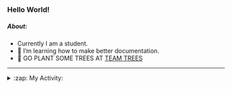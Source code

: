 ### Hello World!

##### About:
- Currently I am a student.
- 🌱 I’m learning how to make better documentation.
- 🌱 GO PLANT SOME TREES AT [TEAM TREES](https://teamtrees.org/)

---
<details>
  <summary>:zap: My Activity:</summary>
  
<!--START_SECTION:waka-->
![Code Time](http://img.shields.io/badge/Code%20Time-1%2C159%20hrs%2016%20mins-blue)

**I'm a Night 🦉** 

```text
🌞 Morning                1752 commits        ██░░░░░░░░░░░░░░░░░░░░░░░   09.86 % 
🌆 Daytime                6125 commits        █████████░░░░░░░░░░░░░░░░   34.46 % 
🌃 Evening                5067 commits        ███████░░░░░░░░░░░░░░░░░░   28.51 % 
🌙 Night                  4830 commits        ███████░░░░░░░░░░░░░░░░░░   27.17 % 
```
📅 **I'm Most Productive on Wednesday** 

```text
Monday                   2554 commits        ████░░░░░░░░░░░░░░░░░░░░░   14.37 % 
Tuesday                  2401 commits        ███░░░░░░░░░░░░░░░░░░░░░░   13.51 % 
Wednesday                4145 commits        ██████░░░░░░░░░░░░░░░░░░░   23.32 % 
Thursday                 2252 commits        ███░░░░░░░░░░░░░░░░░░░░░░   12.67 % 
Friday                   1823 commits        ███░░░░░░░░░░░░░░░░░░░░░░   10.26 % 
Saturday                 1566 commits        ██░░░░░░░░░░░░░░░░░░░░░░░   08.81 % 
Sunday                   3033 commits        ████░░░░░░░░░░░░░░░░░░░░░   17.06 % 
```


📊 **This Week I Spent My Time On** 

```text
🔥 Editors: 
VS Code                  1 hr 42 mins        █████████████░░░░░░░░░░░░   53.24 % 
IntelliJ                 1 hr 29 mins        ████████████░░░░░░░░░░░░░   46.76 % 

🐱‍💻 Projects: 
praise                   1 hr 41 mins        █████████████░░░░░░░░░░░░   53.15 % 
intro                    1 hr 29 mins        ████████████░░░░░░░░░░░░░   46.76 % 
giveth-dapps-v2          0 secs              ░░░░░░░░░░░░░░░░░░░░░░░░░   00.09 % 
```


 Last Updated on 15/08/2023 13:10:56 UTC
<!--END_SECTION:waka-->
</details>
